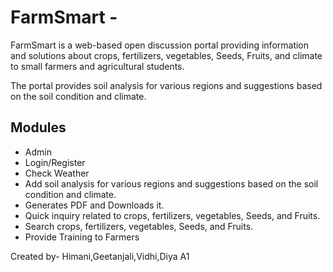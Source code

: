 # FarmSmart -

FarmSmart is a web-based open discussion portal providing information and solutions about crops, fertilizers, vegetables, Seeds, Fruits, and climate to small farmers and agricultural students.<br>

The portal provides soil analysis for various regions and suggestions based on the soil condition and climate. 


## Modules 
- Admin
- Login/Register
- Check Weather
- Add soil analysis for various regions and suggestions based on the soil condition and climate.
- Generates PDF and Downloads it.
- Quick inquiry related to crops, fertilizers, vegetables, Seeds, and Fruits.
- Search crops, fertilizers, vegetables, Seeds, and Fruits.
- Provide Training to Farmers
  


Created by- Himani,Geetanjali,Vidhi,Diya
A1 
